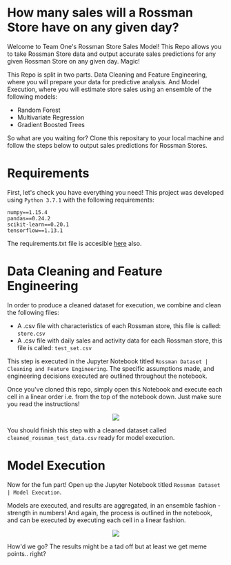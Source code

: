 # How many sales will a Rossman Store have on any given day?

Welcome to Team One's Rossman Store Sales Model! This Repo allows you to take Rossman Store data and output accurate
sales predictions for any given Rossman Store on any given day. Magic!

This Repo is split in two parts. Data Cleaning and Feature Engineering, where you will prepare your data for predictive analysis. And Model Execution, where you will estimate store sales using an ensemble of the following models:

* Random Forest
* Multivariate Regression
* Gradient Boosted Trees

So what are you waiting for? Clone this repositary to your local machine and follow the steps below to output
sales predictions for Rossman Stores.



# Requirements

First, let's check you have everything you need! This project was developed using `Python 3.7.1` with the following requirements:

```
numpy==1.15.4
pandas==0.24.2
scikit-learn==0.20.1
tensorflow==1.13.1
```
The requirements.txt file is accesible [here](https://github.com/EdithChorev/Team1/blob/master/requirements.txt) also.



# Data Cleaning and Feature Engineering

In order to produce a cleaned dataset for execution, we combine and clean the following files:

* A .csv file with characteristics of each Rossman store, this file is called: `store.csv`
* A .csv file with daily sales and activity data for each Rossman store, this file is called: `test_set.csv`

This step is executed in the Jupyter Notebook titled `Rossman Dataset | Cleaning and Feature Engineering`. The specific
assumptions made, and engineering decisions executed are outlined throughout the notebook.

Once you've cloned this repo, simply open this Notebook and execute each cell 
in a linear order i.e. from the top of the notebook down. Just make sure you read the instructions!


<p align="center">
  <img src="https://i.chzbgr.com/full/8396877568/hDEBA606B/"/>
</p>


You should finish this step with a cleaned dataset called `cleaned_rossman_test_data.csv` ready for model execution.



# Model Execution

Now for the fun part! Open up the Jupyter Notebook titled `Rossman Dataset | Model Execution`. 

Models are executed, and results are aggregated, in an ensemble fashion - strength in numbers! And again, the process is outlined in the notebook, and can be executed by executing each cell in a linear fashion.

<p align="center">
  <img src="https://i.pinimg.com/originals/f0/d9/84/f0d984083416dedfa4e7501ce9b02296.jpg"/>
</p>

How'd we go? The results might be a tad off but at least we get meme points.. right?

